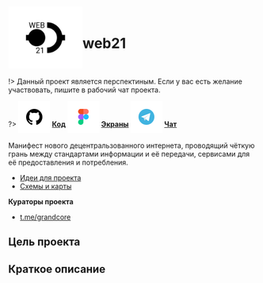 <div style="display:flex; flex-direction: row;align-items: center;">
<div> <img width="150"  height="auto" src="../../_media/logo-web21.png" alt="web21"></div>
<div>
<h1>web21</h1>
</div>
</div>

!> Данный проект является перспектиным. Если у вас есть желание участвовать, пишите в рабочий чат проекта.

?> <span style="vertical-align: -12px">![github](../../_media/icon-github.png ":size=32")</span> [**Код**](https://github.com/grandcore/web21)
<span style="vertical-align: -12px">![figma](../../_media/icon-figma.png ":size=32")</span> [**Экраны**](https://www.figma.com/file/NlikNEJQHliYlxI3MHhiSW/Share?node-id=9473%3A7)
<span style="vertical-align: -12px">![telegram](../../_media/icon-telegram.png ":size=32")</span> [**Чат**](https://t.me/joinchat/GcuvwkBkAYepm0dG)

Манифест нового децентральзованного интернета, проводящий чёткую грань между стандартами информации и её передачи, сервисами для её предоставления и потребления.

- [Идеи для проекта](ru/3.7-web21/web21-ideas.md)
- [Схемы и карты](ru/3.7-web21/web21-map.drawio ":ignore")

**Кураторы проекта**

- [t.me/grandcore](https://t.me/grandcore)

## Цель проекта

## Краткое описание
